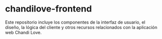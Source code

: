 # chandilove-frontend
Este repositorio incluye los componentes de la interfaz de usuario, el diseño, la lógica del cliente y otros recursos relacionados con la aplicación web Chandi Love.
